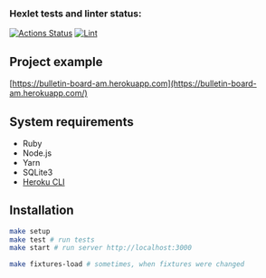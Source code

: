 ### Hexlet tests and linter status:
[![Actions Status](https://github.com/leshasmp/rails-project-lvl3/workflows/hexlet-check/badge.svg)](https://github.com/leshasmp/rails-project-lvl3/actions)
[![Lint](https://github.com/leshasmp/rails-project-lvl3/actions/workflows/lint.yml/badge.svg)](https://github.com/leshasmp/rails-project-lvl3/actions/workflows/lint.yml)

## Project example

[https://bulletin-board-am.herokuapp.com](https://bulletin-board-am.herokuapp.com/)

## System requirements

* Ruby
* Node.js
* Yarn
* SQLite3
* [Heroku CLI](https://devcenter.heroku.com/articles/heroku-cli#download-and-install)

## Installation

```sh
make setup
make test # run tests
make start # run server http://localhost:3000

make fixtures-load # sometimes, when fixtures were changed